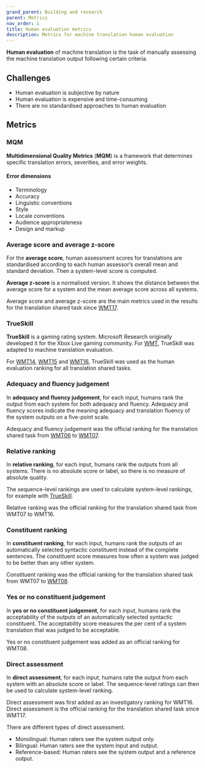```yaml
---
grand_parent: Building and research
parent: Metrics
nav_order: 1
title: Human evaluation metrics
description: Metrics for machine translation human evaluation
---
```


**Human evaluation** of machine translation is the task of manually assessing the machine translation output following certain criteria.

## Challenges

- Human evaluation is subjective by nature
- Human evaluation is expensive and time-consuming
- There are no standardised approaches to human evaluation

## Metrics

### MQM

**Multidimensional Quality Metrics** (**MQM**) is a framework that determines specific translation errors, severities, and error weights.

#### Error dimensions

- Terminology
- Accuracy
- Linguistic conventions
- Style
- Locale conventions
- Audience appropriateness
- Design and markup

### Average score and average z-score

For the **average score**, human assessment scores for translations are standardised according to each human assessor’s overall mean and standard deviation.
Then a system-level score is computed.

**Average z-score** is a normalised version.
It shows the distance between the average score for a system and the mean average score across all systems.

Average score and average z-score are the main metrics used in the results for the translation shared task since [WMT17](/../events/wmt17.md).

### TrueSkill

**TrueSkill** is a gaming rating system.
Microsoft Research originally developed it for the Xbox Live gaming community.
For [WMT](/../associations/wmt.md), TrueSkill was adapted to machine translation evaluation.

For [WMT14](/../events/wmt14.md), [WMT15](/../events/wmt15.md) and [WMT16](/../events/wmt16.md), TrueSkill was used as the human evaluation ranking for all translation shared tasks.

### Adequacy and fluency judgement

In **adequacy and fluency judgement**, for each input, humans rank the output from each system for both adequacy and fluency.
Adequacy and fluency scores indicate the meaning adequacy and translation fluency of the system outputs on a five-point scale.

Adequacy and fluency judgement was the official ranking for the translation shared task from [WMT06](/../events/wmt06.md) to [WMT07](/../events/wmt07.md).

### Relative ranking

In **relative ranking**, for each input, humans rank the outputs from all systems.
There is no absolute score or label, so there is no measure of absolute quality.

The sequence-level rankings are used to calculate system-level rankings, for example with [TrueSkill](#trueskill).

Relative ranking was the official ranking for the translation shared task from WMT07 to WMT16.

### Constituent ranking

In **constituent ranking**, for each input, humans rank the outputs of an automatically selected syntactic constituent instead of the complete sentences. The constituent score measures how often a system was judged to be better than any other system.

Constituent ranking was the official ranking for the translation shared task from WMT07 to [WMT08](/../events/wmt08.md).

### Yes or no constituent judgement

In **yes or no constituent judgement**, for each input, humans rank the acceptability of the outputs of an automatically selected syntactic constituent.
The acceptability score measures the per cent of a system translation that was judged to be acceptable.

Yes or no constituent judgement was added as an official ranking for WMT08.

### Direct assessment

In **direct assessment**, for each input, humans rate the output from each system with an absolute score or label.
The sequence-level ratings can then be used to calculate system-level ranking.

Direct assessment was first added as an investigatory ranking for WMT16.
Direct assessment is the official ranking for the translation shared task since WMT17.

There are different types of direct assessment.

- Monolingual: Human raters see the system output only.
- Bilingual: Human raters see the system input and output.
- Reference-based: Human raters see the system output and a reference output.
